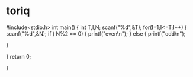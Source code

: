 # toriq
#include<stdio.h>
int main()
{
   int T,I,N;
   scanf("%d",&T);
   for(I=1;I<=T;I++)
    {
        scanf("%d",&N);
        if ( N%2 == 0)
   {
       printf("even\n");
   }
   else
    {
        printf("odd\n");

   }

   }
   return 0;


}
